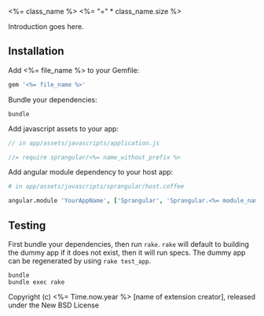 <%= class_name %>
<%= "=" * class_name.size %>

Introduction goes here.

Installation
------------

Add <%= file_name %> to your Gemfile:

```ruby
gem '<%= file_name %>'
```

Bundle your dependencies:

```shell
bundle
```

Add javascript assets to your app:

```javascript
// in app/assets/javascripts/application.js

//= require sprangular/<%= name_without_prefix %>
```

Add angular module dependency to your host app:

```coffeescript
# in app/assets/javascripts/sprangular/host.coffee

angular.module 'YourAppName', ['Sprangular', 'Sprangular.<%= module_name %>']
```

Testing
-------

First bundle your dependencies, then run `rake`. `rake` will default to building the dummy app if it does not exist, then it will run specs. The dummy app can be regenerated by using `rake test_app`.

```shell
bundle
bundle exec rake
```

Copyright (c) <%= Time.now.year %> [name of extension creator], released under the New BSD License
